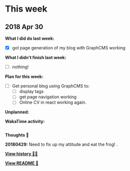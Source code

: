 # This week

## 2018 Apr 30

**What I did do last week:**

* [x] got page generation of my blog with GraphCMS working

**What I didn't finish last week:**

* [ ] nothing!

**Plan for this week:**

* [ ] Get personal blog using GraphCMS to:
  * [ ] display tags
  * [ ] get page navigation working
  * [ ] Online CV in react working again.

**Unplanned:**

**WakaTime activity:**

```sh

```

**Thoughts 💭**

**20180429:** Need to fix up my attitude and eat the frog! .

**[View history 👵👴](history.md#history)**

**[View README 👀](README.md#personal-goals)**

<!-- links -->
